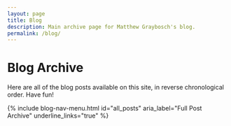 ```yaml
---
layout: page
title: Blog
description: Main archive page for Matthew Graybosch's blog.
permalink: /blog/
---
```

# Blog Archive

Here are all of the blog posts available on this site, in reverse chronological order. Have fun!

{% include blog-nav-menu.html id="all_posts" aria_label="Full Post Archive" underline_links="true" %}